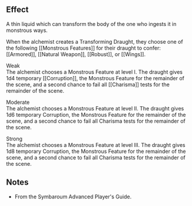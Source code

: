 ## Effect
A thin liquid which can transform the body of the one who ingests it in monstrous ways.

When the alchemist creates a Transforming Draught, they choose one of the following [[Monstrous Features]] for their draught to confer: [[Armored]], [[Natural Weapon]], [[Robust]], or [[Wings]].

Weak<br>The alchemist chooses a Monstrous Feature at level I. The draught gives 1d4 temporary [[Corruption]], the Monstrous Feature for the remainder of the scene, and a second chance to fail all [[Charisma]] tests for the remainder of the scene.

Moderate<br>The alchemist chooses a Monstrous Feature at level II. The draught gives 1d6 temporary Corruption, the Monstrous Feature for the remainder of the scene, and a second chance to fail all Charisma tests for the remainder of the scene.

Strong<br>The alchemist chooses a Monstrous Feature at level III. The draught gives 1d8 temporary Corruption, the Monstrous Feature for the remainder of the scene, and a second chance to fail all Charisma tests for the remainder of the scene.

## Notes
* From the Symbaroum Advanced Player's Guide.